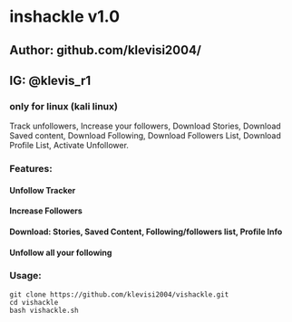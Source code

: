 # inshackle v1.0
## Author: github.com/klevisi2004/
## IG: @klevis_r1
### only for linux (kali linux)

Track unfollowers, Increase your followers, Download Stories, Download Saved content, Download Following, Download Followers List, 
Download Profile List, Activate Unfollower.

### Features:
#### Unfollow Tracker
#### Increase Followers
#### Download: Stories, Saved Content, Following/followers list, Profile Info
#### Unfollow all your following



### Usage:
```
git clone https://github.com/klevisi2004/vishackle.git
cd vishackle
bash vishackle.sh
```
